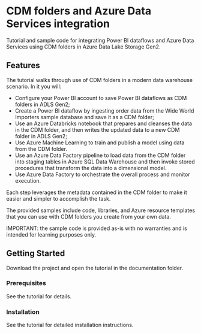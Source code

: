 # CDM folders and Azure Data Services integration

Tutorial and sample code for integrating Power BI dataflows and Azure Data Services using CDM folders in Azure Data Lake Storage Gen2.

## Features

The tutorial walks through use of CDM folders in a modern data warehouse scenario.  In it you will:
- Configure your Power BI account to save Power BI dataflows as CDM folders in ADLS Gen2;  
- Create a Power BI dataflow by ingesting order data from the Wide World Importers sample database and save it as a CDM folder;
- Use an Azure Databricks notebook that prepares and cleanses the data in the CDM folder, and then writes the updated data to a new CDM folder in ADLS Gen2;
- Use Azure Machine Learning to train and publish a model using data from the CDM folder.
- Use an Azure Data Factory pipeline to load data from the CDM folder into staging tables in Azure SQL Data Warehouse and then invoke stored procedures that transform the data into a dimensional model.
- Use Azure Data Factory to orchestrate the overall process and monitor execution.

Each step leverages the metadata contained in the CDM folder to make it easier and simpler to accomplish the task.  

The provided samples include code, libraries, and Azure resource templates that you can use with CDM folders you create from your own data.

IMPORTANT: the sample code is provided as-is with no warranties and is intended for learning purposes only.

## Getting Started

Download the project and open the tutorial in the documentation folder.  

### Prerequisites
See the tutorial for details.

### Installation
See the tutorial for detailed installation instructions.

